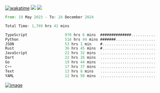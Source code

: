 [![wakatime](https://wakatime.com/badge/user/00eead22-fb14-4dd0-ab8a-3625cafbd50d.svg)](https://wakatime.com/@00eead22-fb14-4dd0-ab8a-3625cafbd50d)
![](https://komarev.com/ghpvc/?username=flatypus)
![](https://pixel.flatypus.me/flatypus?type=tracker)
<!--START_SECTION:waka-->

```rust
From: 19 May 2023 - To: 24 December 2024

Total Time: 1,769 hrs 42 mins

TypeScript                 970 hrs 6 mins  ##############...........   54.57 %
Python                     518 hrs 44 mins #######..................   29.18 %
JSON                       53 hrs 1 min    #........................   02.98 %
Rust                       36 hrs 45 mins  #........................   02.07 %
JavaScript                 22 hrs 32 mins  .........................   01.27 %
Dart                       22 hrs 26 mins  .........................   01.26 %
Go                         19 hrs 44 mins  .........................   01.11 %
C++                        17 hrs 37 mins  .........................   00.99 %
Text                       13 hrs 8 mins   .........................   00.74 %
YAML                       12 hrs 50 mins  .........................   00.72 %
```

<!--END_SECTION:waka-->
[<img alt="image" src="https://github.com/flatypus/flatypus/assets/68029599/0a302dc1-501c-43a0-ae8d-37ec4817f3bd">](https://flatypus.me)

